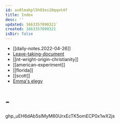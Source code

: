 ```yaml
---
id: as0lmahpl5h93es10qqot4f
title: Index
desc: ''
updated: 1663357090321`
created: 1663357090321
isDir: false
---
```

- [[daily-notes.2022-04-26]]
- [Leave-taking-document](https://docs.google.com/document/d/1avaJGDeVJCdnqyLz1_pKgXNiT1LASRCP9kG-Qib-YO0/edit?usp=sharing)
- [[nt-wright-origin-christianity]]
- [[american-experiment]]
- [[florida]]
- [[scott]]
- [Emma's elegy](pages/Emma-Story.md)
# - 

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
